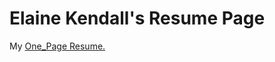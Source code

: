 # Elaine Kendall's Resume Page
My
<a href="ekendall.github.io/Resume/Elaine_Kendall-Resume-1pg.pdf" target="_blank">One_Page Resume.</a>
